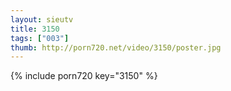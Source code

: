 ```yaml
--- 
layout: sieutv
title: 3150
tags: ["003"]
thumb: http://porn720.net/video/3150/poster.jpg
---
```

{% include porn720 key="3150" %} 
